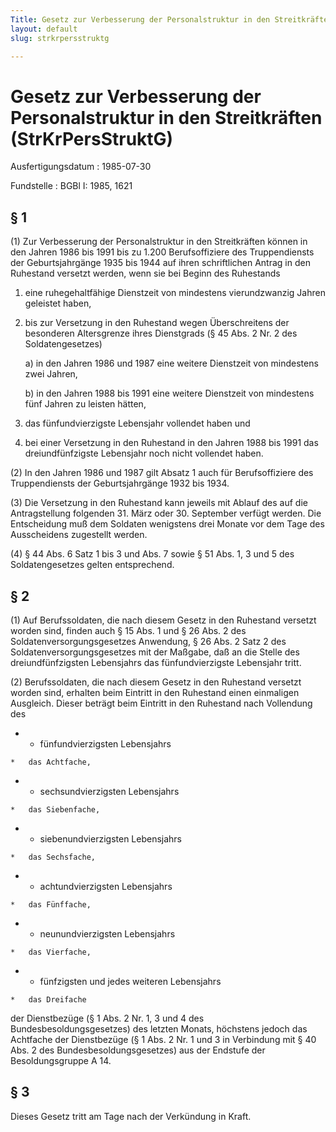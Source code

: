 ```yaml
---
Title: Gesetz zur Verbesserung der Personalstruktur in den Streitkräften
layout: default
slug: strkrpersstruktg

---
```


# Gesetz zur Verbesserung der Personalstruktur in den Streitkräften (StrKrPersStruktG)

Ausfertigungsdatum
:   1985-07-30

Fundstelle
:   BGBl I: 1985, 1621



## § 1

(1) Zur Verbesserung der Personalstruktur in den Streitkräften können
in den Jahren 1986 bis 1991 bis zu 1.200 Berufsoffiziere des
Truppendiensts der Geburtsjahrgänge 1935 bis 1944 auf ihren
schriftlichen Antrag in den Ruhestand versetzt werden, wenn sie bei
Beginn des Ruhestands

1.  eine ruhegehaltfähige Dienstzeit von mindestens vierundzwanzig Jahren
    geleistet haben,


2.  bis zur Versetzung in den Ruhestand wegen Überschreitens der
    besonderen Altersgrenze ihres Dienstgrads (§ 45 Abs. 2 Nr. 2 des
    Soldatengesetzes)

    a)  in den Jahren 1986 und 1987 eine weitere Dienstzeit von mindestens
        zwei Jahren,


    b)  in den Jahren 1988 bis 1991 eine weitere Dienstzeit von mindestens
        fünf Jahren zu leisten hätten,





3.  das fünfundvierzigste Lebensjahr vollendet haben und


4.  bei einer Versetzung in den Ruhestand in den Jahren 1988 bis 1991 das
    dreiundfünfzigste Lebensjahr noch nicht vollendet haben.




(2) In den Jahren 1986 und 1987 gilt Absatz 1 auch für Berufsoffiziere
des Truppendiensts der Geburtsjahrgänge 1932 bis 1934.

(3) Die Versetzung in den Ruhestand kann jeweils mit Ablauf des auf
die Antragstellung folgenden 31. März oder 30. September verfügt
werden. Die Entscheidung muß dem Soldaten wenigstens drei Monate vor
dem Tage des Ausscheidens zugestellt werden.

(4) § 44 Abs. 6 Satz 1 bis 3 und Abs. 7 sowie § 51 Abs. 1, 3 und 5 des
Soldatengesetzes gelten entsprechend.


## § 2

(1) Auf Berufssoldaten, die nach diesem Gesetz in den Ruhestand
versetzt worden sind, finden auch § 15 Abs. 1 und § 26 Abs. 2 des
Soldatenversorgungsgesetzes Anwendung, § 26 Abs. 2 Satz 2 des
Soldatenversorgungsgesetzes mit der Maßgabe, daß an die Stelle des
dreiundfünfzigsten Lebensjahrs das fünfundvierzigste Lebensjahr tritt.

(2) Berufssoldaten, die nach diesem Gesetz in den Ruhestand versetzt
worden sind, erhalten beim Eintritt in den Ruhestand einen einmaligen
Ausgleich. Dieser beträgt beim Eintritt in den Ruhestand nach
Vollendung des

*    *   fünfundvierzigsten Lebensjahrs

    *   das Achtfache,


*    *   sechsundvierzigsten Lebensjahrs

    *   das Siebenfache,


*    *   siebenundvierzigsten Lebensjahrs

    *   das Sechsfache,


*    *   achtundvierzigsten Lebensjahrs

    *   das Fünffache,


*    *   neunundvierzigsten Lebensjahrs

    *   das Vierfache,


*    *   fünfzigsten und jedes weiteren Lebensjahrs

    *   das Dreifache



der Dienstbezüge (§ 1 Abs. 2 Nr. 1, 3 und 4 des
Bundesbesoldungsgesetzes) des letzten Monats, höchstens jedoch das
Achtfache der Dienstbezüge (§ 1 Abs. 2 Nr. 1 und 3 in Verbindung mit §
40 Abs. 2 des Bundesbesoldungsgesetzes) aus der Endstufe der
Besoldungsgruppe A 14.


## § 3

Dieses Gesetz tritt am Tage nach der Verkündung in Kraft.

